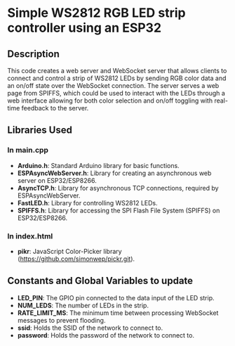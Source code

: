 # Simple WS2812 RGB LED strip controller using an ESP32

## Description
This code creates a web server and WebSocket server that allows clients to connect and control a strip of WS2812 LEDs by sending RGB color data and an on/off state over the WebSocket connection. The server serves a web page from SPIFFS, which could be used to interact with the LEDs through a web interface allowing for both color selection and on/off toggling with real-time feedback to the server.

## Libraries Used
### In main.cpp 
- **Arduino.h**: Standard Arduino library for basic functions.
- **ESPAsyncWebServer.h**: Library for creating an asynchronous web server on ESP32/ESP8266.
- **AsyncTCP.h**: Library for asynchronous TCP connections, required by ESPAsyncWebServer.
- **FastLED.h**: Library for controlling WS2812 LEDs.
- **SPIFFS.h**: Library for accessing the SPI Flash File System (SPIFFS) on ESP32/ESP8266.
### In index.html
- **pikr**: JavaScript Color-Picker library (https://github.com/simonwep/pickr.git).

## Constants and Global Variables to update
- **LED_PIN**: The GPIO pin connected to the data input of the LED strip.
- **NUM_LEDS**: The number of LEDs in the strip.
- **RATE_LIMIT_MS**: The minimum time between processing WebSocket messages to prevent flooding.
- **ssid**: Holds the SSID of the network to connect to.
- **password**: Holds the password of the network to connect to.
